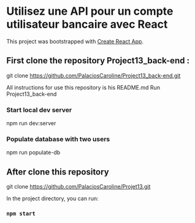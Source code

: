 # Utilisez une API pour un compte utilisateur bancaire avec React

This project was bootstrapped with [Create React App](https://github.com/facebook/create-react-app).

## First clone the repository Project13_back-end : 
git clone https://github.com/PalaciosCaroline/Project13_back-end.git

All instructions for use this repository is his README.md 
Run Project13_back-end
### Start local dev server
npm run dev:server

### Populate database with two users
npm run populate-db

## After clone this repository 
git clone https://github.com/PalaciosCaroline/Projet13.git

In the project directory, you can run:

### `npm start`

